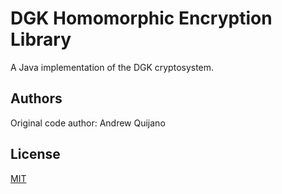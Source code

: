 # DGK Homomorphic Encryption Library
A Java implementation of the DGK cryptosystem.

## Authors

Original code author: Andrew Quijano  

## License
[MIT](https://choosealicense.com/licenses/mit/)